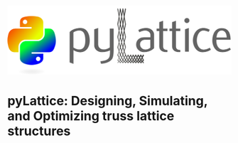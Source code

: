 ![pyLattice_logo](/docs/pyLattice_logo.png)

# pyLattice: Designing, Simulating, and Optimizing truss lattice structures

